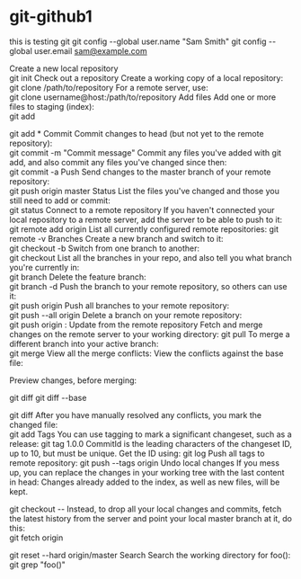 # git-github1
this is testing git
git config --global user.name "Sam Smith"
git config --global user.email sam@example.com

Create a new local repository	 	
git init
Check out a repository	Create a working copy of a local repository:	
git clone /path/to/repository
For a remote server, use:	
git clone username@host:/path/to/repository
Add files	Add one or more files to staging (index):	
git add <filename>

git add *
Commit	Commit changes to head (but not yet to the remote repository):	
git commit -m "Commit message"
Commit any files you've added with git add, and also commit any files you've changed since then:	
git commit -a
Push	Send changes to the master branch of your remote repository:	
git push origin master
Status	List the files you've changed and those you still need to add or commit:	
git status
Connect to a remote repository	If you haven't connected your local repository to a remote server, add the server to be able to push to it:	git remote add origin <server>
List all currently configured remote repositories:	git remote -v
Branches	Create a new branch and switch to it:	
git checkout -b <branchname>
Switch from one branch to another:	
git checkout <branchname>
List all the branches in your repo, and also tell you what branch you're currently in:	
git branch
Delete the feature branch:	
git branch -d <branchname>
Push the branch to your remote repository, so others can use it:	
git push origin <branchname>
Push all branches to your remote repository:	
git push --all origin
Delete a branch on your remote repository:	
git push origin :<branchname>
Update from the remote repository	Fetch and merge changes on the remote server to your working directory:	git pull
To merge a different branch into your active branch:	
git merge <branchname>
View all the merge conflicts:
View the conflicts against the base file:

Preview changes, before merging:

git diff
git diff --base <filename>

git diff <sourcebranch> <targetbranch>
After you have manually resolved any conflicts, you mark the changed file:	
git add <filename>
Tags	You can use tagging to mark a significant changeset, such as a release:	
git tag 1.0.0 <commitID>
CommitId is the leading characters of the changeset ID, up to 10, but must be unique. Get the ID using:	
git log
Push all tags to remote repository:	
git push --tags origin
Undo local changes	If you mess up, you can replace the changes in your working tree with the last content in head:
Changes already added to the index, as well as new files, will be kept.

git checkout -- <filename>
Instead, to drop all your local changes and commits, fetch the latest history from the server and point your local master branch at it, do this:	
git fetch origin

git reset --hard origin/master
Search	Search the working directory for foo():	git grep "foo()"
